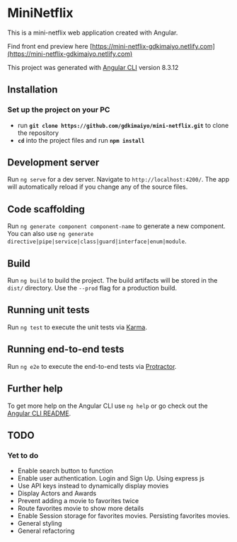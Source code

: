 # MiniNetflix

This is a mini-netflix web application created with Angular.

Find front end preview here [https://mini-netflix-gdkimaiyo.netlify.com](https://mini-netflix-gdkimaiyo.netlify.com)

This project was generated with [Angular CLI](https://github.com/angular/angular-cli) version 8.3.12

## Installation

### Set up the project on your PC

- run **`git clone https://github.com/gdkimaiyo/mini-netflix.git`** to clone the repository
- **`cd`** into the project files and run **`npm install`**

## Development server

Run `ng serve` for a dev server. Navigate to `http://localhost:4200/`. The app will automatically reload if you change any of the source files.

## Code scaffolding

Run `ng generate component component-name` to generate a new component. You can also use `ng generate directive|pipe|service|class|guard|interface|enum|module`.

## Build

Run `ng build` to build the project. The build artifacts will be stored in the `dist/` directory. Use the `--prod` flag for a production build.

## Running unit tests

Run `ng test` to execute the unit tests via [Karma](https://karma-runner.github.io).

## Running end-to-end tests

Run `ng e2e` to execute the end-to-end tests via [Protractor](http://www.protractortest.org/).

## Further help

To get more help on the Angular CLI use `ng help` or go check out the [Angular CLI README](https://github.com/angular/angular-cli/blob/master/README.md).

## TODO

### Yet to do

- Enable search button to function
- Enable user authentication. Login and Sign Up. Using express js
- Use API keys instead to dynamically display movies 
- Display Actors and Awards
- Prevent adding a movie to favorites twice
- Route favorites movie to show more details
- Enable Session storage for favorites movies. Persisting favorites movies.
- General styling
- General refactoring

